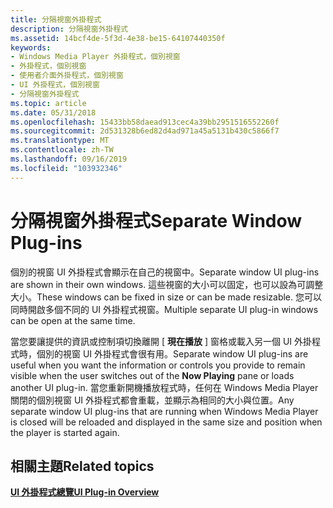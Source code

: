 ```yaml
---
title: 分隔視窗外掛程式
description: 分隔視窗外掛程式
ms.assetid: 14bcf4de-5f3d-4e38-be15-64107440350f
keywords:
- Windows Media Player 外掛程式，個別視窗
- 外掛程式，個別視窗
- 使用者介面外掛程式，個別視窗
- UI 外掛程式，個別視窗
- 分隔視窗外掛程式
ms.topic: article
ms.date: 05/31/2018
ms.openlocfilehash: 15433bb58daead913cec4a39bb2951516552260f
ms.sourcegitcommit: 2d531328b6ed82d4ad971a45a5131b430c5866f7
ms.translationtype: MT
ms.contentlocale: zh-TW
ms.lasthandoff: 09/16/2019
ms.locfileid: "103932346"
---
```

# <a name="separate-window-plug-ins"></a><span data-ttu-id="b0fe2-108">分隔視窗外掛程式</span><span class="sxs-lookup"><span data-stu-id="b0fe2-108">Separate Window Plug-ins</span></span>

<span data-ttu-id="b0fe2-109">個別的視窗 UI 外掛程式會顯示在自己的視窗中。</span><span class="sxs-lookup"><span data-stu-id="b0fe2-109">Separate window UI plug-ins are shown in their own windows.</span></span> <span data-ttu-id="b0fe2-110">這些視窗的大小可以固定，也可以設為可調整大小。</span><span class="sxs-lookup"><span data-stu-id="b0fe2-110">These windows can be fixed in size or can be made resizable.</span></span> <span data-ttu-id="b0fe2-111">您可以同時開啟多個不同的 UI 外掛程式視窗。</span><span class="sxs-lookup"><span data-stu-id="b0fe2-111">Multiple separate UI plug-in windows can be open at the same time.</span></span>

<span data-ttu-id="b0fe2-112">當您要讓提供的資訊或控制項切換離開 [ **現在播放** ] 窗格或載入另一個 UI 外掛程式時，個別的視窗 UI 外掛程式會很有用。</span><span class="sxs-lookup"><span data-stu-id="b0fe2-112">Separate window UI plug-ins are useful when you want the information or controls you provide to remain visible when the user switches out of the **Now Playing** pane or loads another UI plug-in.</span></span> <span data-ttu-id="b0fe2-113">當您重新開機播放程式時，任何在 Windows Media Player 關閉的個別視窗 UI 外掛程式都會重載，並顯示為相同的大小與位置。</span><span class="sxs-lookup"><span data-stu-id="b0fe2-113">Any separate window UI plug-ins that are running when Windows Media Player is closed will be reloaded and displayed in the same size and position when the player is started again.</span></span>

## <a name="related-topics"></a><span data-ttu-id="b0fe2-114">相關主題</span><span class="sxs-lookup"><span data-stu-id="b0fe2-114">Related topics</span></span>

<dl> <dt>

[<span data-ttu-id="b0fe2-115">**UI 外掛程式總覽**</span><span class="sxs-lookup"><span data-stu-id="b0fe2-115">**UI Plug-in Overview**</span></span>](ui-plug-in-overview.md)
</dt> </dl>

 

 




